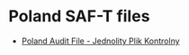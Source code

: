# Poland SAF-T files 

* [Poland Audit File - Jednolity Plik Kontrolny](https://pl.wikipedia.org/wiki/Jednolity_Plik_Kontrolny)


